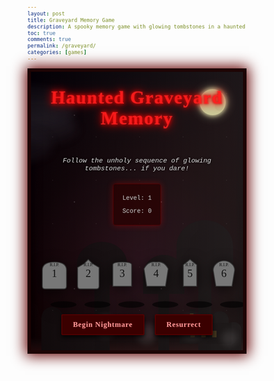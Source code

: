 ```yaml
---
layout: post
title: Graveyard Memory Game
description: A spooky memory game with glowing tombstones in a haunted graveyard
toc: true
comments: true
permalink: /graveyard/
categories: [games]
---
```


<style>
  /* Import spooky fonts */
  @import url('https://fonts.googleapis.com/css2?family=Creepster&family=Nosifer&family=Eater&display=swap');
  
  /* Adding eerie animations and effects */
  @keyframes flicker {
    0%, 100% { opacity: 1; }
    50% { opacity: 0.8; }
    25%, 75% { opacity: 0.5; }
    33%, 66% { opacity: 0.7; }
  }
  
  @keyframes fog {
    0% { background-position: 0% 50%; }
    50% { background-position: 100% 50%; }
    100% { background-position: 0% 50%; }
  }
  
  @keyframes pulse {
    0% { transform: scale(1); }
    50% { transform: scale(1.05); }
    100% { transform: scale(1); }
  }
  
  @keyframes float {
    0% { transform: translateY(0) translateX(0) rotate(0deg); }
    33% { transform: translateY(-15px) translateX(10px) rotate(5deg); }
    66% { transform: translateY(-5px) translateX(-10px) rotate(-5deg); }
    100% { transform: translateY(0) translateX(0) rotate(0deg); }
  }
  
  /* Subtle atmosphere shift - replacing thunder effect */
  @keyframes atmosphereShift {
    0%, 100% { background-color: rgba(7, 7, 7, 1); }
    50% { background-color: rgba(13, 7, 10, 1); }
  }
  
  /* Blood dripping animation */
  @keyframes drip {
    0% { height: 0; opacity: 0.9; }
    70% { height: 120px; opacity: 0.9; }
    100% { height: 120px; opacity: 0; }
  }
  
  /* Custom cursors */
  body {
    cursor: url("data:image/svg+xml,%3Csvg xmlns='http://www.w3.org/2000/svg' width='24' height='24' viewBox='0 0 24 24'%3E%3Cpath d='M7,7 L17,7 L17,17 L7,17 Z' fill='%23550000' fill-opacity='0.7' stroke='%23ffffff' stroke-width='1'/%3E%3Cpath d='M11,3 L13,3 L13,21 L11,21 Z M3,11 L21,11 L21,13 L3,13 Z' fill='%23ffffff' stroke='%23000000' stroke-width='0.5'/%3E%3C/svg%3E") 12 12, auto !important;
  }
  
  /* Custom animation for moving stars */
  @keyframes movingStars {
    0% { background-position: 0 0; }
    100% { background-position: 200px 200px; }
  }
  
  /* Custom animation for floating tombstones in background */
  @keyframes floatingTombstones {
    0% { transform: translateY(0); }
    50% { transform: translateY(-10px); }
    100% { transform: translateY(0); }
  }
  
  /* Cloud movement animation */
  @keyframes cloudDrift {
    0% { transform: translateX(0); }
    100% { transform: translateX(100%); }
  }
  
  /* Subtle cloud glow instead of lightning */
  @keyframes cloudGlow {
    0%, 100% { background-color: rgba(40, 40, 45, 0.7); }
    50% { background-color: rgba(50, 50, 60, 0.7); }
  }
  
  /* Fog particles floating animation */
  @keyframes fogFloat {
    0% { transform: translateY(0) translateX(0); opacity: 0; }
    20% { opacity: 0.8; }
    80% { opacity: 0.8; }
    100% { transform: translateY(-100px) translateX(20px); opacity: 0; }
  }
  
  .graveyard-container {
    background-color: #070707;
    background-image: 
      radial-gradient(circle at 50% 70%, #1d0a12 0%, #090303 50%, #000000 100%);
    position: relative;
    border: 8px solid #1d0404;
    border-radius: 0;
    box-shadow: 
      inset 0 0 20px 5px #000, 
      0 0 30px 5px #630000;
    padding: 20px 10px;
    width: 100%;
    min-height: 600px;
    max-width: 100%;
    box-sizing: border-box;
    display: flex;
    flex-direction: column;
    align-items: center;
    position: relative;
    overflow: hidden;
    animation: atmosphereShift 20s infinite ease-in-out;
  }
  
  /* Eerie gradient overlay */
  .gradient-overlay {
    position: absolute;
    top: 0;
    left: 0;
    width: 100%;
    height: 100%;
    background: linear-gradient(
      135deg,
      rgba(20, 0, 30, 0.2) 0%,
      rgba(70, 0, 20, 0.1) 50%,
      rgba(20, 0, 0, 0.2) 100%
    );
    pointer-events: none;
    z-index: 1;
  }
  
  /* Add a starry night effect */
  .graveyard-container::after {
    content: '';
    position: absolute;
    top: 0;
    left: 0;
    right: 0;
    bottom: 0;
    width: 100%;
    height: 100%;
    background-image: 
      radial-gradient(white, rgba(255,255,255,0) 2px),
      radial-gradient(white, rgba(255,255,255,0) 1px);
    background-size: 
      200px 200px,
      100px 100px;
    background-position: 
      0 0,
      30px 30px;
    animation: movingStars 100s linear infinite;
    opacity: 0.3;
    z-index: 0;
    pointer-events: none;
  }
  
  /* Fog effect overlay */
  .graveyard-container::before {
    content: '';
    position: absolute;
    top: 0;
    left: 0;
    width: 100%;
    height: 100%;
    background: linear-gradient(90deg, rgba(255, 255, 255, 0) 0%, rgba(255, 255, 255, 0.1) 50%, rgba(255, 255, 255, 0) 100%);
    background-size: 200% 100%;
    animation: fog 30s infinite;
    z-index: 1;
    pointer-events: none;
  }
  
  /* Ground/soil effect */
  .graveyard-ground {
    position: absolute;
    bottom: 0;
    left: 0;
    width: 100%;
    height: 20px;
    background: linear-gradient(to bottom, #0a0505, #1a0a0a);
    z-index: 0;
    &::before {
      content: '';
      position: absolute;
      top: -10px;
      left: 0;
      width: 100%;
      height: 10px;
      background: linear-gradient(to bottom, transparent, #0a0505);
    }
  }
  
  /* Background tombstone silhouettes */
  .bg-tombstone {
    position: absolute;
    bottom: 0;
    background-color: #0b0b0b;
    z-index: 0;
    pointer-events: none;
  }
  
  /* Background tree silhouettes */
  .bg-tree {
    position: absolute;
    bottom: 0;
    background-color: #0a0a0a;
    z-index: 0;
    pointer-events: none;
  }
  
  /* Haunted house in the distance */
  .haunted-house {
    position: absolute;
    bottom: 15px;
    left: 70%;
    width: 120px;
    height: 80px;
    background-color: #080808;
    clip-path: polygon(
      0% 100%,   /* bottom left */
      0% 40%,    /* middle left */
      20% 40%,   /* bottom of tower */
      20% 0%,    /* top of tower */
      30% 0%,    /* top of tower */
      30% 40%,   /* bottom of tower */
      100% 40%,  /* middle right */
      100% 100%  /* bottom right */
    );
    z-index: 0;
  }
  
  /* Windows of the haunted house */
  .house-window {
    position: absolute;
    width: 10px;
    height: 15px;
    background-color: rgba(255, 200, 50, 0.2);
    animation: flicker 4s infinite alternate;
  }
  
  /* Blood splatter and drips */
  .blood-splatter {
    position: absolute;
    background-image: url('https://www.pngall.com/wp-content/uploads/13/Blood-Splatter-PNG-Image.png');
    background-size: contain;
    background-repeat: no-repeat;
    width: 100px;
    height: 100px;
    z-index: 2;
    opacity: 0.7;
  }
  
  .blood-drip {
    position: absolute;
    top: 0;
    width: 3px;
    background-color: #8b0000;
    border-radius: 0 0 5px 5px;
    animation: drip 10s infinite;
    z-index: 3;
  }
  
  .game-title {
    color: #ff1a1a;
    font-family: 'Nosifer', cursive;
    font-size: 3em;
    text-align: center;
    margin: 15px 0 25px;
    letter-spacing: 2px;
    text-shadow: 
      0 0 10px #ff0000,
      0 0 20px #ff0000,
      0 0 30px #800000,
      0 0 5px #800000,
      0 0 1px #fff;
    animation: flicker 3s infinite alternate;
    z-index: 2;
    transform: perspective(500px) rotateX(5deg);
  }
  
  .tombstone-container {
    display: flex;
    flex-wrap: nowrap;
    justify-content: center;
    margin-top: 20px;
    z-index: 2;
    position: relative;
    overflow: visible;
    padding: 10px 5px;
    width: 100%;
    max-width: 600px;
    margin-left: auto;
    margin-right: auto;
  }
  
  .tombstone {
    width: 85px;
    height: 135px;
    margin: 0 5px;
    cursor: url("data:image/svg+xml,%3Csvg xmlns='http://www.w3.org/2000/svg' width='24' height='24' viewBox='0 0 24 24'%3E%3Ccircle cx='12' cy='12' r='10' fill='%23550000' fill-opacity='0.6' stroke='%23ffffff'/%3E%3Ccircle cx='12' cy='12' r='6' fill='%23ffffff' fill-opacity='0.7'/%3E%3Ccircle cx='12' cy='12' r='2' fill='%23000000'/%3E%3C/svg%3E") 12 12, pointer !important;
    position: relative;
    transition: all 0.4s cubic-bezier(0.175, 0.885, 0.32, 1.275);
    filter: drop-shadow(0 5px 15px rgba(0, 0, 0, 0.7));
  }
  
  .tombstone::before {
    content: '';
    position: absolute;
    bottom: -10px;
    left: 25px;
    width: 60px;
    height: 15px;
    background-color: rgba(0, 0, 0, 0.6);
    border-radius: 50%;
    z-index: -1;
  }
  
  .tombstone svg {
    display: block;
    width: 100%;
    height: 100%;
    overflow: visible;
  }
  
  .tombstone:hover {
    transform: translateY(-10px) scale(1.05);
    filter: drop-shadow(0 10px 20px rgba(0, 0, 0, 0.9)) brightness(1.1);
  }
  
  .tombstone.active {
    animation: pulse 0.5s;
  }
  
  /* Different colored glows for each tombstone */
  #tombstone1.active { filter: drop-shadow(0 0 20px #ff0000) brightness(1.5); } /* Red */
  #tombstone1.active path { fill: #aa8888; }
  #tombstone1.active text { fill: #ff0000; }
  
  #tombstone2.active { filter: drop-shadow(0 0 20px #9900ff) brightness(1.5); } /* Purple */
  #tombstone2.active path { fill: #9988aa; }
  #tombstone2.active text { fill: #9900ff; }
  
  #tombstone3.active { filter: drop-shadow(0 0 20px #00ccff) brightness(1.5); } /* Blue */
  #tombstone3.active path { fill: #8899aa; }
  #tombstone3.active text { fill: #00ccff; }
  
  #tombstone4.active { filter: drop-shadow(0 0 20px #ff3300) brightness(1.5); } /* Bright Red-Orange */
  #tombstone4.active path { fill: #aa8866; }
  #tombstone4.active text { fill: #ff3300; }
  
  #tombstone5.active { filter: drop-shadow(0 0 20px #00ff00) brightness(1.5); } /* Green */
  #tombstone5.active path { fill: #88aa88; }
  #tombstone5.active text { fill: #00ff00; }
  
  #tombstone6.active { filter: drop-shadow(0 0 20px #00ffff) brightness(1.5); } /* Cyan */
  #tombstone6.active path { fill: #88aaaa; }
  #tombstone6.active text { fill: #00ffff; }
  
  .game-info {
    color: #ccc;
    font-family: 'Courier New', monospace;
    text-align: center;
    margin: 25px 0 15px;
    z-index: 2;
  }
  
  #game-instructions {
    font-size: 1.1em;
    color: #dadada;
    text-shadow: 0 0 5px #000;
    font-style: italic;
  }
  
  .score-display {
    background-color: rgba(43, 0, 0, 0.7);
    border: 1px solid #500;
    padding: 10px 20px;
    border-radius: 5px;
    display: inline-block;
    margin-top: 10px;
    box-shadow: 0 0 15px rgba(255, 0, 0, 0.3);
  }
  
  .button {
    background-color: #3a0000;
    color: #ff9d9d;
    border: 2px solid #500;
    padding: 12px 25px;
    margin: 15px 10px;
    border-radius: 3px;
    cursor: url("data:image/svg+xml,%3Csvg xmlns='http://www.w3.org/2000/svg' width='24' height='24' viewBox='0 0 24 24'%3E%3Cpath d='M3,12 L9,6 L9,9 L21,9 L21,15 L9,15 L9,18 Z' fill='%23ffffff' stroke='%23000000'/%3E%3Cpath d='M7,12 L17,12' stroke='%23550000' stroke-width='2'/%3E%3C/svg%3E") 3 12, pointer !important;
    font-family: 'Creepster', cursive;
    font-size: 1.2em;
    letter-spacing: 1px;
    font-weight: bold;
    transition: all 0.3s;
    box-shadow: 0 5px 10px rgba(0, 0, 0, 0.8);
    text-shadow: 0 0 3px #600;
  }
  
  .button:hover {
    background-color: #500;
    color: #fff;
    box-shadow: 0 0 20px #ff2222, 0 5px 15px rgba(0, 0, 0, 0.9);
    transform: translateY(-3px);
  }
  
  .ghost {
    position: absolute;
    width: 70px;
    height: 80px;
    background-image: url('https://i.pinimg.com/originals/81/4a/37/814a37a3b796c9de9f700b2f38d1c07f.gif');
    background-size: contain;
    background-repeat: no-repeat;
    opacity: 0.8;
    animation: float 10s infinite ease-in-out;
    filter: drop-shadow(0 0 8px rgba(255, 255, 255, 0.3));
    z-index: 2;
  }
  
  .bat {
    position: absolute;
    width: 50px;
    height: 30px;
    background-image: url('https://i.gifer.com/origin/93/9325ac3f934ebd3487ae7d2c47fcc258.gif');
    background-size: contain;
    background-repeat: no-repeat;
    opacity: 0.9;
    z-index: 1;
    animation: float 7s infinite;
  }
  
  .message {
    position: absolute;
    top: 50%;
    left: 50%;
    transform: translate(-50%, -50%);
    background-color: rgba(40, 0, 0, 0.9);
    color: #ff9d9d;
    padding: 30px;
    border: 2px solid #500;
    border-radius: 5px;
    font-family: 'Creepster', cursive;
    font-size: 28px;
    letter-spacing: 1px;
    z-index: 10;
    display: none;
    text-align: center;
    box-shadow: 0 0 30px #600;
  }
  
  /* Spooky cobweb corners */
  .cobweb {
    position: absolute;
    width: 150px;
    height: 150px;
    background-image: url('https://www.pngkit.com/png/full/41-418407_spider-web-png-clipart-cobweb-png.png');
    background-size: contain;
    background-repeat: no-repeat;
    opacity: 0.7;
    z-index: 2;
    pointer-events: none;
  }
  
  .cobweb.top-left {
    top: -20px;
    left: -20px;
    transform: rotate(0deg);
  }
  
  .cobweb.top-right {
    top: -20px;
    right: -20px;
    transform: rotate(90deg);
  }
  
  .cobweb.bottom-left {
    bottom: -20px;
    left: -20px;
    transform: rotate(270deg);
  }
  
  .cobweb.bottom-right {
    bottom: -20px;
    right: -20px;
    transform: rotate(180deg);
  }
  
  /* Moon in the background */
  .moon {
    position: absolute;
    top: 40px;
    right: 40px;
    width: 60px;
    height: 60px;
    border-radius: 50%;
    background-color: #f8f8b9;
    box-shadow:
      0 0 10px 2px #f8f8b9,
      0 0 20px 5px rgba(255, 255, 200, 0.4);
    z-index: 1;
    opacity: 0.8;
    overflow: hidden;
  }
  
  /* Moon craters */
  .moon::before,
  .moon::after {
    content: '';
    position: absolute;
    background-color: rgba(200, 200, 150, 0.2);
    border-radius: 50%;
  }
  
  .moon::before {
    width: 15px;
    height: 15px;
    top: 15px;
    left: 15px;
  }
  
  .moon::after {
    width: 20px;
    height: 20px;
    bottom: 10px;
    right: 5px;
  }
  
  /* Additional moon crater */
  .moon-crater {
    position: absolute;
    width: 12px;
    height: 12px;
    top: 10px;
    right: 20px;
    background-color: rgba(200, 200, 150, 0.2);
    border-radius: 50%;
  }
  
  /* Spooky clouds */
  .cloud {
    position: absolute;
    background-color: rgba(40, 40, 45, 0.7);
    border-radius: 50%;
    filter: blur(10px);
    opacity: 0.5;
    z-index: 0;
    pointer-events: none;
  }
  
  .cloud.lightning {
    animation: cloudDrift 120s linear infinite, cloudGlow 15s infinite;
  }
  
  .cloud.normal {
    animation: cloudDrift 180s linear infinite;
  }
  
  /* Fog particles */
  .fog-particle {
    position: absolute;
    background-color: rgba(255, 255, 255, 0.1);
    border-radius: 50%;
    filter: blur(8px);
    pointer-events: none;
    z-index: 1;
  }
  
  /* Controls area */
  .controls {
    z-index: 2;
    position: relative;
  }
  
  /* Multi-colored sequence effect animation */
  @keyframes multicolorPulse {
    0% { filter: drop-shadow(0 0 15px rgba(255, 0, 0, 0.8)) brightness(1.3); }
    20% { filter: drop-shadow(0 0 15px rgba(255, 165, 0, 0.8)) brightness(1.3); }
    40% { filter: drop-shadow(0 0 15px rgba(255, 255, 0, 0.8)) brightness(1.3); }
    60% { filter: drop-shadow(0 0 15px rgba(0, 255, 0, 0.8)) brightness(1.3); }
    80% { filter: drop-shadow(0 0 15px rgba(0, 0, 255, 0.8)) brightness(1.3); }
    100% { filter: drop-shadow(0 0 15px rgba(128, 0, 128, 0.8)) brightness(1.3); }
  }
  
  /* Responsive adjustments */
  @media (max-width: 768px) {
    .tombstone {
      width: 75px;
      height: 110px;
      margin: 0 3px;
    }
    
    .tombstone svg {
      width: 75px;
      height: 110px;
    }
    
    .tombstone-container {
      max-width: 520px;
    }
  }
  
  @media (max-width: 600px) {
    .tombstone {
      width: 60px;
      height: 95px;
      margin: 0 2px;
    }
    
    .tombstone svg {
      width: 60px;
      height: 95px;
    }
    
    .tombstone svg text[font-size="40"] {
      font-size: 30px;
    }
    
    .tombstone svg text[font-size="16"] {
      font-size: 12px;
    }
    
    .tombstone-container {
      max-width: 400px;
    }
    
    .graveyard-container {
      padding: 15px 5px;
    }
  }
  
  @media (max-width: 400px) {
    .tombstone {
      width: 45px;
      height: 70px;
      margin: 0 1px;
    }
    
    .tombstone svg {
      width: 45px;
      height: 70px;
    }
    
    .tombstone svg text[font-size="40"] {
      font-size: 24px;
    }
    
    .tombstone svg text[font-size="16"] {
      font-size: 10px;
    }
    
    .tombstone-container {
      max-width: 300px;
    }
    
    .game-title {
      font-size: 24px;
    }
    
    #instructions, #score, #level {
      font-size: 14px;
    }
  }
</style>

<div class="graveyard-container">
  <!-- Eerie gradient overlay -->
  <div class="gradient-overlay"></div>
  <!-- Ground effect -->
  <div class="graveyard-ground"></div>
  
  <!-- Clouds -->
  <div class="cloud lightning" style="top: 10%; left: -20%; width: 200px; height: 80px; animation-delay: 0s;"></div>
  <div class="cloud normal" style="top: 5%; left: -30%; width: 250px; height: 90px; animation-delay: 30s;"></div>
  <div class="cloud lightning" style="top: 15%; left: -15%; width: 180px; height: 70px; animation-delay: 15s;"></div>
  <div class="cloud normal" style="top: 20%; left: -35%; width: 220px; height: 85px; animation-delay: 45s;"></div>
  
  <!-- Background silhouettes -->
  <div class="bg-tombstone" style="left: 5%; height: 100px; width: 50px; border-radius: 25px 25px 0 0;"></div>
  <div class="bg-tombstone" style="left: 10%; height: 70px; width: 40px; border-radius: 20px 20px 0 0;"></div>
  <div class="bg-tombstone" style="left: 18%; height: 85px; width: 45px; border-radius: 22px 22px 0 0;"></div>
  <div class="bg-tombstone" style="left: 25%; height: 60px; width: 30px; border-radius: 15px 15px 0 0;"></div>
  <div class="bg-tombstone" style="left: 85%; height: 90px; width: 40px; border-radius: 20px 20px 0 0;"></div>
  <div class="bg-tombstone" style="left: 92%; height: 65px; width: 35px; border-radius: 17px 17px 0 0;"></div>
  
  <!-- Background trees -->
  <div class="bg-tree" style="left: 30%; bottom: 0; width: 35px; height: 150px;">
    <div style="position: absolute; bottom: 150px; left: -40px; width: 115px; height: 100px; background-color: #0a0a0a; border-radius: 50% 50% 0 0;"></div>
  </div>
  <div class="bg-tree" style="right: 15%; bottom: 0; width: 30px; height: 180px;">
    <div style="position: absolute; bottom: 180px; left: -50px; width: 130px; height: 120px; background-color: #0a0a0a; border-radius: 50% 50% 0 0;"></div>
  </div>
  <div class="bg-tree" style="left: 60%; bottom: 0; width: 25px; height: 130px;">
    <div style="position: absolute; bottom: 130px; left: -35px; width: 95px; height: 90px; background-color: #0a0a0a; border-radius: 50% 50% 0 0;"></div>
  </div>
  
  <!-- Haunted house in background -->
  <div class="haunted-house">
    <div class="house-window" style="top: 50px; left: 25px;"></div>
    <div class="house-window" style="top: 50px; left: 50px;"></div>
    <div class="house-window" style="top: 50px; left: 75px;"></div>
    <div class="house-window" style="top: 10px; left: 22px;"></div>
  </div>
  
  <!-- Creepy decorative elements -->
  <div class="cobweb top-left"></div>
  <div class="cobweb top-right"></div>
  <div class="cobweb bottom-left"></div>
  <div class="cobweb bottom-right"></div>
  <div class="moon">
    <div class="moon-crater"></div>
  </div>
  
  <!-- Fog particles -->
  <div class="fog-particle" style="bottom: 20px; left: 10%; width: 40px; height: 40px; animation: fogFloat 15s infinite linear;"></div>
  <div class="fog-particle" style="bottom: 30px; left: 30%; width: 50px; height: 50px; animation: fogFloat 18s infinite linear; animation-delay: 2s;"></div>
  <div class="fog-particle" style="bottom: 15px; left: 50%; width: 45px; height: 45px; animation: fogFloat 20s infinite linear; animation-delay: 5s;"></div>
  <div class="fog-particle" style="bottom: 25px; left: 70%; width: 55px; height: 55px; animation: fogFloat 17s infinite linear; animation-delay: 7s;"></div>
  <div class="fog-particle" style="bottom: 10px; left: 90%; width: 35px; height: 35px; animation: fogFloat 16s infinite linear; animation-delay: 3s;"></div>
  
  <!-- Blood drips -->
  <div class="blood-drip" style="left: 20%; animation-delay: 0s;"></div>
  <div class="blood-drip" style="left: 30%; animation-delay: 3s;"></div>
  <div class="blood-drip" style="left: 80%; animation-delay: 6s;"></div>
  
  <!-- Blood spatters -->
  <div class="blood-splatter" style="top: 5%; right: 10%; transform: rotate(15deg) scale(0.7);"></div>
  <div class="blood-splatter" style="bottom: 15%; left: 5%; transform: rotate(-20deg) scale(0.5);"></div>

  <h1 class="game-title">Haunted Graveyard Memory</h1>
  
  <div class="game-info">
    <p id="game-instructions">Follow the unholy sequence of glowing tombstones... if you dare!</p>
    <div class="score-display">
      <p>Level: <span id="level">1</span></p>
      <p>Score: <span id="score">0</span></p>
    </div>
  </div>
  
  <div class="tombstone-container">
    <div class="tombstone" id="tombstone1">
      <svg width="85" height="135" viewBox="0 0 110 150">
        <path d="M10,60 Q10,30 55,30 Q100,30 100,60 L100,120 Q100,130 90,130 L20,130 Q10,130 10,120 Z" fill="#777" stroke="#333" stroke-width="3"/>
        <text x="55" y="85" font-family="'Eater', cursive" font-size="40" fill="#111" text-anchor="middle">1</text>
        <text x="55" y="45" font-family="serif" font-size="16" fill="#111" text-anchor="middle">R.I.P.</text>
      </svg>
    </div>
    <div class="tombstone" id="tombstone2">
      <svg width="85" height="135" viewBox="0 0 110 150">
        <path d="M15,50 L15,120 Q15,130 25,130 L85,130 Q95,130 95,120 L95,50 L70,35 L55,20 L40,35 Z" fill="#777" stroke="#333" stroke-width="3"/>
        <text x="55" y="85" font-family="'Eater', cursive" font-size="40" fill="#111" text-anchor="middle">2</text>
        <text x="55" y="45" font-family="serif" font-size="16" fill="#111" text-anchor="middle">R.I.P.</text>
      </svg>
    </div>
    <div class="tombstone" id="tombstone3">
      <svg width="85" height="135" viewBox="0 0 110 150">
        <path d="M20,40 Q20,30 55,30 Q90,30 90,40 L90,120 L20,120 Z" fill="#777" stroke="#333" stroke-width="3"/>
        <text x="55" y="85" font-family="'Eater', cursive" font-size="40" fill="#111" text-anchor="middle">3</text>
        <text x="55" y="45" font-family="serif" font-size="16" fill="#111" text-anchor="middle">R.I.P.</text>
      </svg>
    </div>
    <div class="tombstone" id="tombstone4">
      <svg width="85" height="135" viewBox="0 0 110 150">
        <path d="M10,55 Q25,25 55,30 Q85,25 100,55 L90,120 L20,120 Z" fill="#777" stroke="#333" stroke-width="3"/>
        <text x="55" y="85" font-family="'Eater', cursive" font-size="40" fill="#111" text-anchor="middle">4</text>
        <text x="55" y="45" font-family="serif" font-size="16" fill="#111" text-anchor="middle">R.I.P.</text>
      </svg>
    </div>
    <div class="tombstone" id="tombstone5">
      <svg width="85" height="135" viewBox="0 0 110 150">
        <path d="M30,40 L55,20 L80,40 L80,120 L30,120 Z" fill="#777" stroke="#333" stroke-width="3"/>
        <text x="55" y="85" font-family="'Eater', cursive" font-size="40" fill="#111" text-anchor="middle">5</text>
        <text x="55" y="45" font-family="serif" font-size="16" fill="#111" text-anchor="middle">R.I.P.</text>
      </svg>
    </div>
    <div class="tombstone" id="tombstone6">
      <svg width="85" height="135" viewBox="0 0 110 150">
        <path d="M15,60 C15,40 35,25 55,25 C75,25 95,40 95,60 L85,120 L25,120 Z" fill="#777" stroke="#333" stroke-width="3"/>
        <text x="55" y="85" font-family="'Eater', cursive" font-size="40" fill="#111" text-anchor="middle">6</text>
        <text x="55" y="45" font-family="serif" font-size="16" fill="#111" text-anchor="middle">R.I.P.</text>
      </svg>
    </div>
  </div>
  
  <div class="controls">
    <button class="button" id="start-btn">Begin Nightmare</button>
    <button class="button" id="reset-btn">Resurrect</button>
  </div>
  
  <div class="message" id="message"></div>
  
  <!-- Spooky animated elements -->
  <div class="ghost" style="top: 10%; left: 5%; animation-delay: 0s;"></div>
  <div class="ghost" style="top: 60%; left: 80%; animation-delay: 2s;"></div>
  <div class="ghost" style="top: 30%; left: 85%; animation-delay: 5s; transform: scale(0.7);"></div>
  
  <div class="bat" style="top: 15%; left: 30%; animation-delay: 1s;"></div>
  <div class="bat" style="top: 25%; right: 20%; animation-delay: 3s;"></div>
  <div class="bat" style="top: 45%; right: 40%; animation-delay: 7s;"></div>
</div>

<script>
  document.addEventListener('DOMContentLoaded', function() {
    // Game variables
    let sequence = [];
    let playerSequence = [];
    let level = 1;
    let score = 0;
    let isPlaying = false;
    let canPlayerClick = false;
    let highScore = localStorage.getItem('graveyardHighScore') || 0;
    
    // DOM Elements
    const tombstones = document.querySelectorAll('.tombstone');
    const startButton = document.getElementById('start-btn');
    const resetButton = document.getElementById('reset-btn');
    const levelDisplay = document.getElementById('level');
    const scoreDisplay = document.getElementById('score');
    const messageDisplay = document.getElementById('message');
    const instructions = document.getElementById('game-instructions');
    const container = document.querySelector('.graveyard-container');
    
    // Ambient sound effects periodically
    setInterval(() => {
      if (Math.random() > 0.9) {
        // Occasional spooky sound without visual effect
        if (Math.random() > 0.5) {
          playSound(startSound, { volume: 0.3, playbackRate: 0.7 });
        } else {
          // Sometimes play a distant echo of the click sound
          playSound(clickSound, { volume: 0.2, playbackRate: 0.5 });
        }
      }
    }, 15000);
    
    // Sound effects - much creepier now
    const glowSound = new Audio('https://www.fesliyanstudios.com/play-mp3/387'); // Eerie whoosh
    const correctSound = new Audio('https://www.fesliyanstudios.com/play-mp3/2883'); // Ghost whisper
    const wrongSound = new Audio('https://www.fesliyanstudios.com/play-mp3/2225'); // Scream
    const levelUpSound = new Audio('https://www.fesliyanstudios.com/play-mp3/6701'); // Spooky laugh
    const clickSound = new Audio('https://www.fesliyanstudios.com/play-mp3/564'); // Eerie bone click
    const startSound = new Audio('https://www.fesliyanstudios.com/play-mp3/443'); // Church bell
    const thunderSound = new Audio('https://www.fesliyanstudios.com/play-mp3/682'); // Thunder
    
    // Spooky ambient background sound
    const bgSound = new Audio('https://www.fesliyanstudios.com/play-mp3/451'); // Cemetery ambience
    bgSound.loop = true;
    bgSound.volume = 0.4;
    
    // Function to play sound with error handling
    function playSound(sound, options = {}) {
      const { volume = 1, playbackRate = 1, delay = 0 } = options;
      sound.currentTime = 0;
      
      try {
        if (sound.volume !== undefined) sound.volume = volume;
        if (sound.playbackRate !== undefined) sound.playbackRate = playbackRate;
        
        if (delay > 0) {
          setTimeout(() => {
            sound.play().catch(e => console.log("Audio play error:", e));
          }, delay);
        } else {
          sound.play().catch(e => console.log("Audio play error:", e));
        }
      } catch (e) {
        console.log("Audio error:", e);
      }
    }
    
    // Create echo effect for a sound (useful for tomb clicks)
    function playWithEcho(sound, tombstoneNumber) {
      // Play main sound
      playSound(sound, { volume: 0.7, playbackRate: 0.9 + (tombstoneNumber * 0.05) });
      
      // Play echo with delay, lower volume, and slight pitch change
      playSound(sound, { 
        volume: 0.3, 
        playbackRate: 0.85 + (tombstoneNumber * 0.03), 
        delay: 100 
      });
      
      // Play second echo with more delay, even lower volume
      playSound(sound, { 
        volume: 0.15, 
        playbackRate: 0.8 + (tombstoneNumber * 0.02), 
        delay: 200 
      });
    }
    
    // Start button event listener
    startButton.addEventListener('click', startGame);
    
    // Reset button event listener
    resetButton.addEventListener('click', resetGame);
    
    // Add click listeners to all tombstones
    tombstones.forEach((tombstone, index) => {
      tombstone.addEventListener('click', () => {
        if (canPlayerClick) {
          playerClick(index + 1);
        }
      });
    });
    
    // Function to start the game with creepy intro
    function startGame() {
      resetGame();
      
      // Subtle start animation
      container.style.animation = 'flicker 0.5s';
      setTimeout(() => { container.style.animation = 'atmosphereShift 20s infinite ease-in-out'; }, 500);
      
      // Play start sound with enhanced settings
      playSound(startSound, { volume: 0.8, playbackRate: 0.95 });
      
      // Show creepy start message
      showMessage("The dead are awakening...", '#ff9d9d');
      setTimeout(() => {
        hideMessage();
        isPlaying = true;
        bgSound.play();
        nextLevel();
      }, 2000);
    }
    
    // Function to reset the game
    function resetGame() {
      sequence = [];
      playerSequence = [];
      level = 1;
      score = 0;
      isPlaying = false;
      canPlayerClick = false;
      levelDisplay.textContent = level;
      scoreDisplay.textContent = score;
      hideMessage();
      instructions.textContent = "Watch the tombstones glow, then click them in the same order... if you dare!";
      
      // Add random tombstone wobble effect
      tombstones.forEach(tombstone => {
        if (Math.random() > 0.7) {
          tombstone.style.animation = 'pulse 2s infinite';
          setTimeout(() => { tombstone.style.animation = ''; }, Math.random() * 3000 + 1000);
        }
      });
    }
    
    // Function to proceed to the next level
    function nextLevel() {
      playerSequence = [];
      level++;
      levelDisplay.textContent = level;
      
      // Spookier messages as levels increase
      if (level <= 3) {
        instructions.textContent = "Watch carefully...";
      } else if (level <= 6) {
        instructions.textContent = "The spirits are restless...";
      } else if (level <= 9) {
        instructions.textContent = "The dead don't forgive mistakes...";
      } else {
        instructions.textContent = "Even the bravest fear what comes next...";
      }
      
      // Add a new random tombstone to the sequence
      addToSequence();
      
      // Make game progressively faster and more challenging
      const delay = Math.max(800, 1200 - (level * 50));
      
      // Play the sequence after a short delay
      setTimeout(() => {
        playSequence();
      }, delay);
      
      // Add random spooky effect
      if (Math.random() > 0.6) {
        const randomGhost = document.createElement('div');
        randomGhost.className = 'ghost';
        randomGhost.style.top = Math.random() * 80 + 10 + '%';
        randomGhost.style.left = Math.random() * 80 + 10 + '%';
        randomGhost.style.opacity = '0';
        container.appendChild(randomGhost);
        
        setTimeout(() => {
          randomGhost.style.opacity = '0.8';
          randomGhost.style.transition = 'opacity 0.5s';
          
          setTimeout(() => {
            randomGhost.style.opacity = '0';
            setTimeout(() => {
              if (randomGhost.parentNode) {
                randomGhost.parentNode.removeChild(randomGhost);
              }
            }, 500);
          }, 1000);
        }, Math.random() * 3000);
      }
    }
    
    // Function to add a new step to the sequence
    function addToSequence() {
      const random = Math.floor(Math.random() * 6) + 1;
      sequence.push(random);
    }
    
    // Function to play the current sequence
    function playSequence() {
      canPlayerClick = false;
      let i = 0;
      
      // Apply multi-color effect to the entire container when sequence is being shown
      container.style.animation = 'multicolorPulse 2s infinite alternate';
      
      // Adjust timing based on level - gets faster as level increases
      const intervalTime = Math.max(400, 1000 - (level * 30));
      
      const intervalId = setInterval(() => {
        if (i >= sequence.length) {
          clearInterval(intervalId);
          instructions.textContent = "Your turn! Repeat the sequence.";
          container.style.animation = 'atmosphereShift 20s infinite ease-in-out';
          canPlayerClick = true;
          return;
        }
        
        const tombstoneNumber = sequence[i];
        glowTombstone(tombstoneNumber);
        i++;
      }, intervalTime);
    }
    
    // Function to handle player's click
    function playerClick(tombstoneNumber) {
      if (!canPlayerClick) return;
      
      playerSequence.push(tombstoneNumber);
      glowTombstone(tombstoneNumber);
      
      // Play click sound with echo effect for a more atmospheric experience
      playWithEcho(clickSound, tombstoneNumber);
      
      // Add shake effect to simulate disturbance
      const intensity = Math.min(5, level);
      container.style.animation = `shake 0.2s ${intensity}`;
      setTimeout(() => { 
        container.style.animation = 'atmosphereShift 20s infinite ease-in-out'; 
      }, 200);
      
      // Check if the player's click matches the sequence
      const currentIndex = playerSequence.length - 1;
      
      if (playerSequence[currentIndex] !== sequence[currentIndex]) {
        // Wrong sequence - terrifying response
        playSound(wrongSound, { volume: 0.85, playbackRate: 0.9 });
        
        // Shake screen violently
        container.style.animation = 'shake 0.5s infinite';
        setTimeout(() => { 
          container.style.animation = 'atmosphereShift 20s infinite ease-in-out'; 
        }, 500);
        
        // Create flash effect
        const flash = document.createElement('div');
        flash.style.position = 'absolute';
        flash.style.top = '0';
        flash.style.left = '0';
        flash.style.width = '100%';
        flash.style.height = '100%';
        flash.style.backgroundColor = '#a00';
        flash.style.opacity = '0.3';
        flash.style.zIndex = '5';
        container.appendChild(flash);
        
        setTimeout(() => {
          if (flash.parentNode) {
            flash.parentNode.removeChild(flash);
          }
        }, 100);
        
        gameOver();
        return;
      }
      
      playSound(correctSound, { volume: 0.7 });
      
      // Check if player completed the current sequence
      if (playerSequence.length === sequence.length) {
        // Player completed the sequence correctly
        score += level * 10;
        scoreDisplay.textContent = score;
        canPlayerClick = false;
        
        // Update high score
        if (score > highScore) {
          highScore = score;
          localStorage.setItem('graveyardHighScore', highScore);
        }
        
        playSound(levelUpSound, { volume: 0.8 });
        
        // Show scary success messages
        const messages = [
          "The spirits are impressed...",
          "You've pleased the dead... for now.",
          "Your soul is safe... for this level.",
          "The graveyard accepts your offering.",
          "The dead permit you to continue."
        ];
        const randomMsg = messages[Math.floor(Math.random() * messages.length)];
        showMessage(`${randomMsg}<br>Level ${level} completed!<br>+${level * 10} points`, '#a0ff9d');
        
        setTimeout(() => {
          hideMessage();
          nextLevel();
        }, 2000);
      }
    }
    
    // Function to make a tombstone glow with enhanced effects
    function glowTombstone(number) {
      const tombstone = document.getElementById(`tombstone${number}`);
      tombstone.classList.add('active');
      
      // Different colors for each tombstone
      const tombstoneColors = {
        1: '#ff0000', // Red
        2: '#9900ff', // Purple
        3: '#00ccff', // Blue
        4: '#ff9900', // Orange
        5: '#00ff00', // Green
        6: '#ffff00'  // Yellow
      };
      
      // Create pulsing SVG effect
      const svgElement = tombstone.querySelector('svg');
      if (svgElement) {
        // Create filter if doesn't exist
        let filter = document.getElementById(`glow-filter-${number}`);
        if (!filter) {
          const svg = document.createElementNS("http://www.w3.org/2000/svg", "svg");
          svg.style.position = "absolute";
          svg.style.width = "0";
          svg.style.height = "0";
          svg.style.zIndex = "-1";
          svg.setAttribute("aria-hidden", "true");
          
          const defs = document.createElementNS("http://www.w3.org/2000/svg", "defs");
          
          filter = document.createElementNS("http://www.w3.org/2000/svg", "filter");
          filter.setAttribute("id", `glow-filter-${number}`);
          filter.setAttribute("x", "-50%");
          filter.setAttribute("y", "-50%");
          filter.setAttribute("width", "200%");
          filter.setAttribute("height", "200%");
          
          const feGaussianBlur = document.createElementNS("http://www.w3.org/2000/svg", "feGaussianBlur");
          feGaussianBlur.setAttribute("stdDeviation", "10");
          feGaussianBlur.setAttribute("result", "blur");
          
          const feFlood = document.createElementNS("http://www.w3.org/2000/svg", "feFlood");
          feFlood.setAttribute("flood-color", tombstoneColors[number]);
          feFlood.setAttribute("result", "color");
          
          const feComposite = document.createElementNS("http://www.w3.org/2000/svg", "feComposite");
          feComposite.setAttribute("operator", "in");
          feComposite.setAttribute("in", "color");
          feComposite.setAttribute("in2", "blur");
          feComposite.setAttribute("result", "glow");
          
          const feMerge = document.createElementNS("http://www.w3.org/2000/svg", "feMerge");
          
          const feMergeNode1 = document.createElementNS("http://www.w3.org/2000/svg", "feMergeNode");
          feMergeNode1.setAttribute("in", "glow");
          
          const feMergeNode2 = document.createElementNS("http://www.w3.org/2000/svg", "feMergeNode");
          feMergeNode2.setAttribute("in", "SourceGraphic");
          
          feMerge.appendChild(feMergeNode1);
          feMerge.appendChild(feMergeNode2);
          
          filter.appendChild(feGaussianBlur);
          filter.appendChild(feFlood);
          filter.appendChild(feComposite);
          filter.appendChild(feMerge);
          
          defs.appendChild(filter);
          svg.appendChild(defs);
          
          document.body.appendChild(svg);
        }
        
        // Apply the filter
        svgElement.style.filter = `url(#glow-filter-${number})`;
      }
      
      // Play glow sound with custom settings based on tombstone number
      const soundPitch = 0.8 + (number * 0.1); // Different pitch for each tombstone
      playSound(glowSound, { 
        playbackRate: soundPitch,
        volume: 0.75
      });
      
      setTimeout(() => {
        tombstone.classList.remove('active');
        if (svgElement) {
          svgElement.style.filter = '';
        }
      }, 500);
    }
    
    // Function for game over with terrifying effects
    function gameOver() {
      isPlaying = false;
      canPlayerClick = false;
      
      // Dramatic effects
      tombstones.forEach(tombstone => {
        tombstone.style.animation = 'shake 0.5s infinite';
      });
      
      setTimeout(() => {
        tombstones.forEach(tombstone => {
          tombstone.style.animation = '';
        });
      }, 500);
      
      // Create creepy game over message
      const gameOverMessages = [
        "The dead have claimed your soul!",
        "Your memory failed you... eternally.",
        "The graveyard reclaims another victim!",
        "You disturbed the wrong spirits...",
        "Death comes for the forgetful..."
      ];
      
      const randomMsg = gameOverMessages[Math.floor(Math.random() * gameOverMessages.length)];
      const highScoreText = score > 0 && score >= highScore ? 
        `<br>New High Score: ${score}!` : 
        `<br>Your score: ${score}<br>High Score: ${highScore}`;
      
      showMessage(`${randomMsg}${highScoreText}`, '#ff5555');
      
      // Stop ambient sounds
      bgSound.pause();
      bgSound.currentTime = 0;
    }
    
    // Function to show message with typewriter effect
    function showMessage(text, color) {
      messageDisplay.innerHTML = '';
      messageDisplay.style.color = color || '#ffffff';
      messageDisplay.style.display = 'block';
      
      // Add typewriter effect for text
      const htmlContent = text;
      if (text.includes('<br>')) {
        // If HTML content, just set it
        messageDisplay.innerHTML = htmlContent;
      } else {
        // Use typewriter effect for simple text
        let i = 0;
        const speed = 30;
        function typeWriter() {
          if (i < text.length) {
            messageDisplay.textContent += text.charAt(i);
            i++;
            setTimeout(typeWriter, speed);
          }
        }
        typeWriter();
      }
    }
    
    // Function to hide message
    function hideMessage() {
      messageDisplay.style.display = 'none';
    }
    
    // Initialize the game
    resetGame();
  });
</script>